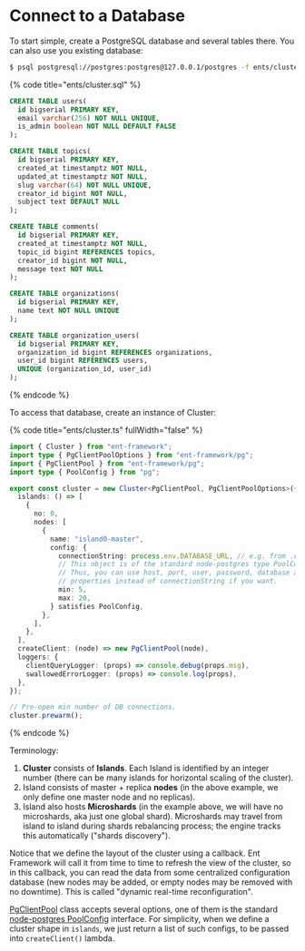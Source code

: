 # Connect to a Database

To start simple, create a PostgreSQL database and several tables there. You can also use you existing database:

```bash
$ psql postgresql://postgres:postgres@127.0.0.1/postgres -f ents/cluster.sql
```

{% code title="ents/cluster.sql" %}
```sql
CREATE TABLE users(
  id bigserial PRIMARY KEY,
  email varchar(256) NOT NULL UNIQUE,
  is_admin boolean NOT NULL DEFAULT FALSE
);

CREATE TABLE topics(
  id bigserial PRIMARY KEY,
  created_at timestamptz NOT NULL,
  updated_at timestamptz NOT NULL,
  slug varchar(64) NOT NULL UNIQUE,
  creator_id bigint NOT NULL,
  subject text DEFAULT NULL
);

CREATE TABLE comments(
  id bigserial PRIMARY KEY,
  created_at timestamptz NOT NULL,
  topic_id bigint REFERENCES topics,
  creator_id bigint NOT NULL,
  message text NOT NULL
);

CREATE TABLE organizations(
  id bigserial PRIMARY KEY,
  name text NOT NULL UNIQUE
);

CREATE TABLE organization_users(
  id bigserial PRIMARY KEY,
  organization_id bigint REFERENCES organizations,
  user_id bigint REFERENCES users,
  UNIQUE (organization_id, user_id)
);
```
{% endcode %}

To access that database, create an instance of Cluster:

{% code title="ents/cluster.ts" fullWidth="false" %}
```typescript
import { Cluster } from "ent-framework";
import type { PgClientPoolOptions } from "ent-framework/pg";
import { PgClientPool } from "ent-framework/pg";
import type { PoolConfig } from "pg";

export const cluster = new Cluster<PgClientPool, PgClientPoolOptions>({
  islands: () => [
    {
      no: 0,
      nodes: [
        {
          name: "island0-master",
          config: {
            connectionString: process.env.DATABASE_URL, // e.g. from .env
            // This object is of the standard node-postgres type PoolConfig.
            // Thus, you can use host, port, user, password, database and other
            // properties instead of connectionString if you want.
            min: 5,
            max: 20,
          } satisfies PoolConfig,
        },
      ],
    },
  ],
  createClient: (node) => new PgClientPool(node),
  loggers: {
    clientQueryLogger: (props) => console.debug(props.msg),
    swallowedErrorLogger: (props) => console.log(props),
  },
});

// Pre-open min number of DB connections.
cluster.prewarm();
```
{% endcode %}

Terminology:

1. **Cluster** consists of **Islands**. Each Island is identified by an integer number (there can be many islands for horizontal scaling of the cluster).
2. Island consists of master + replica **nodes** (in the above example, we only define one master node and no replicas).&#x20;
3. Island also hosts **Microshards** (in the example above, we will have no microshards, aka just one global shard). Microshards may travel from island to island during shards rebalancing process; the engine tracks this automatically ("shards discovery").

Notice that we define the layout of the cluster using a callback. Ent Framework will call it from time to time to refresh the view of the cluster, so in this callback, you can read the data from some centralized configuration database (new nodes may be added, or empty nodes may be removed with no downtime). This is called "dynamic real-time reconfiguration".

[PgClientPool](https://github.com/clickup/ent-framework/blob/main/docs/classes/PgClientPool.md) class accepts several options, one of them is the standard [node-postgres PoolConfig](https://node-postgres.com/apis/pool) interface. For simplicity, when we define a cluster shape in `islands`, we just return a list of such configs, to be passed into `createClient()` lambda.
